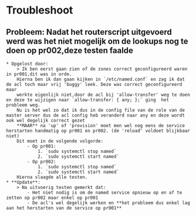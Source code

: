 # Troubleshoot

## Probleem: Nadat het routerscript uitgevoerd werd was het niet mogelijk om de lookups nog te doen op pr002,deze testen faalde
    * Opgelost door:
        > Ik ben eerst gaan zien of de zones correct geconfigureerd waren in pr001,dit was in orde.
        Hierna ben ik dan gaan kijken in `/etc/named.conf` en zag ik dat de acl toch maar vrij 'buggy' leek. Deze was correct geconfigureerd maar 
        werkte eigenlijk niet,door de acl bij 'allow-transfer' weg te doen en deze te wijzigen naar `allow-transfer: { any; };` ging  het probleem weg.
        Nu is het wel zo dat ik dus in de config file van de role van de master server dus de acl config heb veranderd naar any en deze wordt ook wel degelijk correct gezet
        **MAAR** na 'up' of 'provision' moet men wel nog eens de service herstarten handmatig op pr001 en pr002. (de 'reload' voldoet blijkbaar niet)
        Dit moet in de volgende volgorde:
            - Op pr001:
                1. `sudo systemctl stop named`
                2. `sudo systemctl start named`
            - Op pr002:
                1. `sudo systemctl stop named`
                2. `sudo systemctl start named`
        Hierna slaagde alle testen.
    * **Update**:
        > Na uitvoerig testen gemerkt dat:
            - Het niet nodig is om de named service opnieuw op en af te zetten op pr002 maar enkel op pr001
            - De acl's wel degelijk werken en **het probleem dus enkel lag aan het herstarten van de service op pr001**

